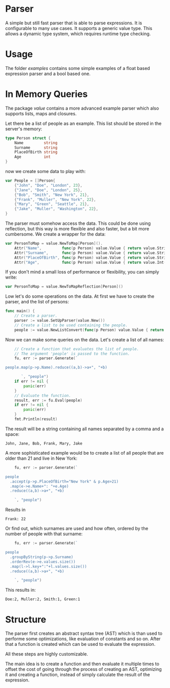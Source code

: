 # Parser #

A simple but still fast parser that is able to parse expressions. It is configurable 
to many use cases. It supports a generic value type. This allows a dynamic 
type system, which requires runtime type checking.

# Usage #

The folder _examples_ contains some simple examples of a float based expression 
parser and a bool based one. 

# In Memory Queries #

The package _value_  contains a more advanced example parser which also 
supports lists, maps and closures. 

Let there be a list of people as an example. This list should be stored in 
the server's memory:

``` Go
type Person struct {
	Name         string
	Surname      string
	PlaceOfBirth string
	Age          int
}
```

now we create some data to play with:

``` Go
var People = []Person{
	{"John", "Doe", "London", 23},
	{"Jane", "Doe", "London", 25},
	{"Bob", "Smith", "New York", 21},
	{"Frank", "Muller", "New York", 22},
	{"Mary", "Green", "Seattle", 21},
	{"Jake", "Muller", "Washington", 22},
}
```

The parser must somehow access the data. This could be done using reflection, but this way is more flexible and also 
faster, but a bit more cumbersome. We create a wrapper for the data:

``` Go
var PersonToMap = value.NewToMap[Person]().
	Attr("Name",         func(p Person) value.Value { return value.String(p.Name) }).
	Attr("Surname",      func(p Person) value.Value { return value.String(p.Surname) }).
	Attr("PlaceOfBirth", func(p Person) value.Value { return value.String(p.PlaceOfBirth) }).
	Attr("Age",          func(p Person) value.Value { return value.Int(p.Age) })
```

If you don't mind a small loss of performance or flexibility, you can simply write:

``` Go
var PersonToMap = value.NewToMapReflection[Person]()
```

Low let's do some operations on the data. At first we have to create the parser, and the list of persons:

``` Go
func main() {
	// Create a parser.
	parser := value.SetUpParser(value.New())
	// Create a list to be used containing the people.
	people := value.NewListConvert(func(p Person) value.Value { return PersonToMap.Create(p) }, People)
```
Now we can make some queries on the data. Let's create a list of all names:

``` Go
	// Create a function that evaluates the list of people.
	// The argument 'people' is passed to the function.
	fu, err := parser.Generate(`

people.map(p->p.Name).reduce((a,b)->a+", "+b)

       `, "people")
	if err != nil {
		panic(err)
	}
	// Evaluate the function.
	result, err := fu.Eval(people)
	if err != nil {
		panic(err)
	}
	fmt.Println(result)
```
The result will be a string containing all names separated by a comma and a space:

```
John, Jane, Bob, Frank, Mary, Jake
```

A more sophisticated example would be to create a list of all people that are older than 21 and live in New York:

``` Go
	fu, err := parser.Generate(`

people
  .accept(p->p.PlaceOfBirth="New York" & p.Age>21)
  .map(e->e.Name+": "+e.Age)
  .reduce((a,b)->a+", "+b)

    `, "people")
```

Results in

```
Frank: 22
```

Or find out, which surnames are used and how often, ordered by the number of people with that surname:

``` Go
	fu, err := parser.Generate(`

people
  .groupByString(p->p.Surname)
  .orderRev(e->e.values.size())
  .map(l->l.key+":"+l.values.size())
  .reduce((a,b)->a+", "+b)

    `, "people")
```
This results in:

``` 
Doe:2, Muller:2, Smith:1, Green:1
```


# Structure #

The parser first creates an abstract syntax tree (AST) which is than 
used to performe some optimizations, like evaluation of constants and 
so on. After that a function is created which can be used to evaluate 
the expression.

All these steps are highly customizable. 

The main idea is to create a function and then evaluate it multiple 
times to offset the cost of going through the process of creating an 
AST, optimizing it and creating a function, instead of simply calculate 
the result of the expression.   
